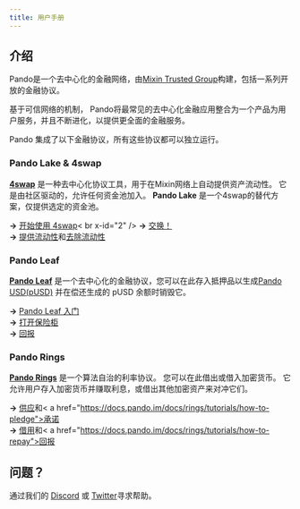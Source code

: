 ```yaml
---
title: 用户手册
---
```


## 介绍

Pando是一个去中心化的金融网络，由[Mixin Trusted Group](https://docs.pando.im/docs/security/mtg)构建，包括一系列开放的金融协议。

基于可信网络的机制， Pando将最常见的去中心化金融应用整合为一个产品为用户服务，并且不断进化，以提供更全面的金融服务。

Pando 集成了以下金融协议，所有这些协议都可以独立运行。

### Pando Lake & 4swap

**[4swap](https://4swap.org)** 是一种去中心化协议工具，用于在Mixin网络上自动提供资产流动性。 它是由社区驱动的，允许任何资金池加入。 **Pando Lake** 是一个4swap的替代方案，仅提供选定的资金池。

**→** [开始使用 4swap](https://docs.pando.im/docs/lake/tutorials/get-started)< br x-id="2" /> **→** [交换！](https://docs.pando.im/docs/lake/tutorials/swapping)<br x-id ="2" /> **→** [提供流动性](https://docs.pando.im/docs/lake/tutorials/providing-liquidity)和[去除流动性](https://docs.pando.im/docs/lake/tutorials/removing-liquidity)

### Pando Leaf

[**Pando Leaf**](leaf/intro) 是一个去中心化的金融协议，您可以在此存入抵押品以生成[Pando USD(pUSD)](https://docs.pando.im/docs/leaf/pusd) 并在偿还生成的 pUSD 余额时销毁它。

**→** [Pando Leaf 入门](https://docs.pando.im/docs/leaf/tutorials/get-started)   
**→** [打开保险柜](https://docs.pando.im/docs/leaf/tutorials/open-vault)  
**→** [回报](https://docs.pando.im/docs/leaf/tutorials/payback)


### Pando Rings

[**Pando Rings**](rings/intro) 是一个算法自治的利率协议。 您可以在此借出或借入加密货币。 它允许用户存入加密货币并赚取利息，或借出其他加密资产来对冲它们。

**→** [供应](https://docs.pando.im/docs/rings/tutorials/how-to-supply)和< a href="https://docs.pando.im/docs/rings/tutorials/how-to-pledge">承诺</a>   
**→** [借用](https://docs.pando.im/docs/rings/tutorials/how-to-borrow)和< a href="https://docs.pando.im/docs/rings/tutorials/how-to-repay">回报</a>

## 问题？

通过我们的 [Discord](https://discord.gg/CNS4QQ6w5u) 或 [Twitter](https://twitter.com/pando_im)寻求帮助。